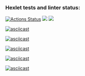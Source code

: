 ### Hexlet tests and linter status:
[![Actions Status](https://github.com/road5todream/python-project-50/workflows/hexlet-check/badge.svg)](https://github.com/road5todream/python-project-50/actions)
<a href="https://codeclimate.com/github/road5todream/python-project-50/maintainability"><img src="https://api.codeclimate.com/v1/badges/483f78919eb9408155ae/maintainability" /></a>
<a href="https://codeclimate.com/github/road5todream/python-project-50/test_coverage"><img src="https://api.codeclimate.com/v1/badges/483f78919eb9408155ae/test_coverage" /></a>

[![asciicast](https://asciinema.org/a/nEoLcF9PMinmliGx9lG4MV5QP.svg)](https://asciinema.org/a/nEoLcF9PMinmliGx9lG4MV5QP)

[![asciicast](https://asciinema.org/a/771nwNQp6oWbetwh7bzAU0qsj.svg)](https://asciinema.org/a/771nwNQp6oWbetwh7bzAU0qsj)

[![asciicast](https://asciinema.org/a/JEFy9Ba7YKwC5DCNWTQ7LWbpg.svg)](https://asciinema.org/a/JEFy9Ba7YKwC5DCNWTQ7LWbpg)

[![asciicast](https://asciinema.org/a/I8IUctCYTY3D8xcYlyjlP2Clx.svg)](https://asciinema.org/a/I8IUctCYTY3D8xcYlyjlP2Clx)

[![asciicast](https://asciinema.org/a/sTMDDFWa88TcWVLzqYc3mahHf.svg)](https://asciinema.org/a/sTMDDFWa88TcWVLzqYc3mahHf)
